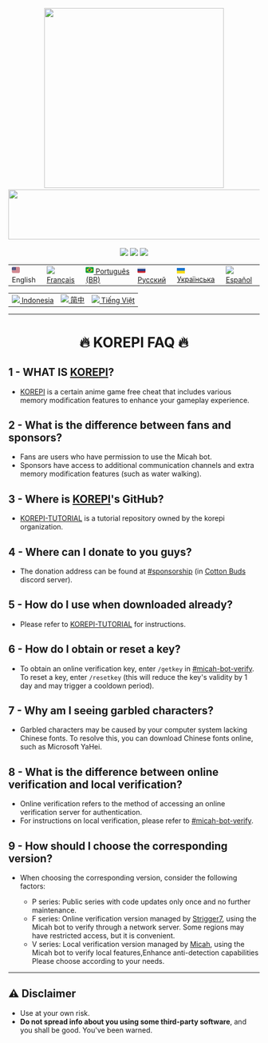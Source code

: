 <p align="center">
  <a href="#"><img width="360" height="360" src="https://media.discordapp.net/attachments/1033549666769449002/1107009612210765955/matches.png"></a>
  <a href="#"><img width="650" height="100" src="https://share.creavite.co/FBkHy3zbN4CgWCr0.gif"></a>
</p>

<p align="center">
	<a href="https://github.com/Korepi/keyauth-cpp-library/releases"><img src="https://img.shields.io/github/downloads/Korepi/keyauth-cpp-library/total.svg?style=for-the-badge&color=darkcyan"></a>
	<a href="https://github.com/Korepi/Korepi/graphs/contributors"><img src="https://img.shields.io/github/contributors/Korepi/Korepi?style=for-the-badge&color=darkcyan"></a>
	<a href="https://discord.gg/cottonbuds"><img src="https://img.shields.io/discord/440536354544156683?label=Discord&logo=discord&style=for-the-badge&color=darkviolet"></a>
</p>

<div align="center">
<table>
  <tr>
    <td valign="center"><img src="https://github.com/twitter/twemoji/blob/master/assets/svg/1f1fa-1f1f8.svg" width="16"/> English</td>
    <td valign="center"><a href="README_fr-fr.md"><img src="https://em-content.zobj.net/thumbs/160/twitter/154/flag-for-france_1f1eb-1f1f7.png" width="16"/> Français</td>
    <td valign="center"><a href="README_pt-br.md"><img src="https://github.com/twitter/twemoji/blob/master/assets/svg/1f1e7-1f1f7.svg" width="16"/> Português (BR)</td>
    <td valign="center"><a href="README_ru-ru.md"><img src="https://github.com/twitter/twemoji/blob/master/assets/svg/1f1f7-1f1fa.svg" width="16"/> Русский</a></td>
    <td valign="center"><a href="README_ua-ua.md"><img src="https://github.com/Andrew1397/Ukraine/blob/main/Flag_of_Ukraine.png" width="16"/> Українська</a></td>
    <td valign="center"><a href="README_es-cl.md"><img src="https://twemoji.maxcdn.com/v/13.0.0/svg/1f1e6-1f1f7.svg" width="16"/> Español</td>
      
  </tr>
</table>
</div>
<div align="center">
<table>
  <tr>
    <td valign="center"><a href="README_id-id.md"><img src="https://em-content.zobj.net/thumbs/120/twitter/351/flag-indonesia_1f1ee-1f1e9.png" width="16"/> Indonesia</td>
    <td valign="center"><a href="README_zh-cn.md"><img src="https://em-content.zobj.net/thumbs/120/twitter/351/flag-china_1f1e8-1f1f3.png" width="16"/> 简中</a></td> 
    <td valign="center"><a href="README_vi-vn.md"><img src="https://em-content.zobj.net/thumbs/120/twitter/351/flag-vietnam_1f1fb-1f1f3.png" width="16"/> Tiếng Việt </a></td>
  </tr>
</table>
</div>
	    
---
<div align="center">
  
# 🔥 KOREPI FAQ 🔥

</div>

## 1 - WHAT IS [KOREPI](https://github.com/Korepi/Korepi)?

- [KOREPI](https://github.com/Korepi/Korepi) is a certain anime game free cheat that includes various memory modification features to enhance your gameplay experience.

## 2 - What is the difference between fans and sponsors?

- Fans are users who have permission to use the Micah bot.
- Sponsors have access to additional communication channels and extra memory modification features (such as water walking).

## 3 - Where is [KOREPI](https://github.com/Korepi/Korepi)'s GitHub?

- [KOREPI-TUTORIAL](https://github.com/Korepi/Korepi-Tutorial) is a tutorial repository owned by the korepi organization.

## 4 - Where can I donate to you guys?

- The donation address can be found at ⁠[#sponsorship](https://discord.com/channels/1069057220802781265/1097565269985071205) (in [Cotton Buds](https://discord.gg/cottonbuds) discord server).

## 5 - How do I use when downloaded already?

- Please refer to [KOREPI-TUTORIAL](https://github.com/Korepi/Korepi-Tutorial) for instructions.

## 6 - How do I obtain or reset a key?

- To obtain an online verification key, enter `/getkey` in ⁠[#micah-bot-verify](https://discord.com/channels/1069057220802781265/1109781322005741658). To reset a key, enter `/resetkey` (this will reduce the key's validity by 1 day and may trigger a cooldown period).

## 7 - Why am I seeing garbled characters?

- Garbled characters may be caused by your computer system lacking Chinese fonts. To resolve this, you can download Chinese fonts online, such as Microsoft YaHei.

## 8 - What is the difference between online verification and local verification?

- Online verification refers to the method of accessing an online verification server for authentication.
- For instructions on local verification, please refer to [#micah-bot-verify](https://discord.com/channels/1069057220802781265/1109781322005741658).

## 9 - How should I choose the corresponding version?

- When choosing the corresponding version, consider the following factors:

   + P series: Public series with code updates only once and no further maintenance.
   + F series: Online verification version managed by [Strigger7](https://github.com/Strigger7), using the Micah bot to verify through a network server. Some regions may have restricted access, but it is convenient.
   + V series: Local verification version managed by [Micah](https://github.com/Micah123321), using the Micah bot to verify local features,Enhance anti-detection capabilities
Please choose according to your needs.

---

## ⚠ Disclaimer

- Use at your own risk.
- **Do not spread info about you using some third-party software**, and you shall be good. You've been warned.

